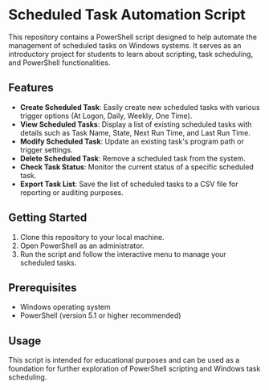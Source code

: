 # Scheduled Task Automation Script

This repository contains a PowerShell script designed to help automate the management of scheduled tasks on Windows systems. It serves as an introductory project for students to learn about scripting, task scheduling, and PowerShell functionalities.

## Features

- **Create Scheduled Task**: Easily create new scheduled tasks with various trigger options (At Logon, Daily, Weekly, One Time).
- **View Scheduled Tasks**: Display a list of existing scheduled tasks with details such as Task Name, State, Next Run Time, and Last Run Time.
- **Modify Scheduled Task**: Update an existing task's program path or trigger settings.
- **Delete Scheduled Task**: Remove a scheduled task from the system.
- **Check Task Status**: Monitor the current status of a specific scheduled task.
- **Export Task List**: Save the list of scheduled tasks to a CSV file for reporting or auditing purposes.

## Getting Started

1. Clone this repository to your local machine.
2. Open PowerShell as an administrator.
3. Run the script and follow the interactive menu to manage your scheduled tasks.

## Prerequisites

- Windows operating system
- PowerShell (version 5.1 or higher recommended)

## Usage

This script is intended for educational purposes and can be used as a foundation for further exploration of PowerShell scripting and Windows task scheduling.
